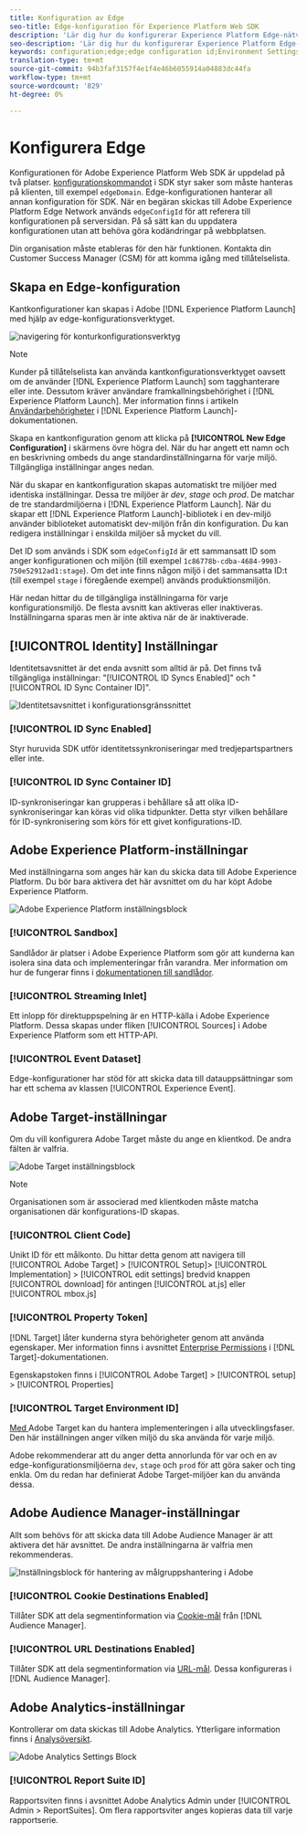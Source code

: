 ```yaml
---
title: Konfiguration av Edge
seo-title: Edge-konfiguration för Experience Platform Web SDK
description: 'Lär dig hur du konfigurerar Experience Platform Edge-nätverket. '
seo-description: 'Lär dig hur du konfigurerar Experience Platform Edge-nätverket. '
keywords: configuration;edge;edge configuration id;Environment Settings;edgeConfigId;identity;id sync enabled;ID Sync Container ID;Sandbox;Streaming Inlet;Event Dataset;target;client code;Property Token;Target Environment ID;Cookie Destinations;url Destinations;Analytics Settings Blockreport suite id;
translation-type: tm+mt
source-git-commit: 94b3faf3157f4e1f4e46b6055914a04883dc44fa
workflow-type: tm+mt
source-wordcount: '829'
ht-degree: 0%

---
```



# Konfigurera Edge

Konfigurationen för Adobe Experience Platform Web SDK är uppdelad på två platser. [konfigurationskommandot](configuring-the-sdk.md) i SDK styr saker som måste hanteras på klienten, till exempel `edgeDomain`. Edge-konfigurationen hanterar all annan konfiguration för SDK. När en begäran skickas till Adobe Experience Platform Edge Network används `edgeConfigId` för att referera till konfigurationen på serversidan. På så sätt kan du uppdatera konfigurationen utan att behöva göra kodändringar på webbplatsen.

Din organisation måste etableras för den här funktionen. Kontakta din Customer Success Manager (CSM) för att komma igång med tillåtelselista.

## Skapa en Edge-konfiguration

Kantkonfigurationer kan skapas i Adobe [!DNL Experience Platform Launch] med hjälp av edge-konfigurationsverktyget.

![navigering för konturkonfigurationsverktyg](../../assets/edge_configuration_nav.png)

>[!NOTE]
>
>Kunder på tillåtelselista kan använda kantkonfigurationsverktyget oavsett om de använder [!DNL Experience Platform Launch] som tagghanterare eller inte. Dessutom kräver användare framkallningsbehörighet i [!DNL Experience Platform Launch]. Mer information finns i artikeln [Användarbehörigheter](https://docs.adobe.com/content/help/en/launch/using/reference/admin/user-permissions.html) i [!DNL Experience Platform Launch]-dokumentationen.

Skapa en kantkonfiguration genom att klicka på **[!UICONTROL New Edge Configuration]** i skärmens övre högra del. När du har angett ett namn och en beskrivning ombeds du ange standardinställningarna för varje miljö. Tillgängliga inställningar anges nedan.

När du skapar en kantkonfiguration skapas automatiskt tre miljöer med identiska inställningar. Dessa tre miljöer är *dev*, *stage* och *prod*. De matchar de tre standardmiljöerna i [!DNL Experience Platform Launch]. När du skapar ett [!DNL Experience Platform Launch]-bibliotek i en dev-miljö använder biblioteket automatiskt dev-miljön från din konfiguration. Du kan redigera inställningar i enskilda miljöer så mycket du vill.

Det ID som används i SDK som `edgeConfigId` är ett sammansatt ID som anger konfigurationen och miljön (till exempel `1c86778b-cdba-4684-9903-750e52912ad1:stage`). Om det inte finns någon miljö i det sammansatta ID:t (till exempel `stage` i föregående exempel) används produktionsmiljön.

Här nedan hittar du de tillgängliga inställningarna för varje konfigurationsmiljö. De flesta avsnitt kan aktiveras eller inaktiveras. Inställningarna sparas men är inte aktiva när de är inaktiverade.

## [!UICONTROL Identity] Inställningar

Identitetsavsnittet är det enda avsnitt som alltid är på. Det finns två tillgängliga inställningar: &quot;[!UICONTROL ID Syncs Enabled]&quot; och &quot;[!UICONTROL ID Sync Container ID]&quot;.

![Identitetsavsnittet i konfigurationsgränssnittet](../../assets/edge_configuration_identity.png)

### [!UICONTROL ID Sync Enabled]

Styr huruvida SDK utför identitetssynkroniseringar med tredjepartspartners eller inte.

### [!UICONTROL ID Sync Container ID]

ID-synkroniseringar kan grupperas i behållare så att olika ID-synkroniseringar kan köras vid olika tidpunkter. Detta styr vilken behållare för ID-synkronisering som körs för ett givet konfigurations-ID.

## Adobe Experience Platform-inställningar

Med inställningarna som anges här kan du skicka data till Adobe Experience Platform. Du bör bara aktivera det här avsnittet om du har köpt Adobe Experience Platform.

![Adobe Experience Platform inställningsblock](../../assets/edge_configuration_aep.png)

### [!UICONTROL Sandbox]

Sandlådor är platser i Adobe Experience Platform som gör att kunderna kan isolera sina data och implementeringar från varandra. Mer information om hur de fungerar finns i [dokumentationen till sandlådor](../../sandboxes/home.md).

### [!UICONTROL Streaming Inlet]

Ett inlopp för direktuppspelning är en HTTP-källa i Adobe Experience Platform. Dessa skapas under fliken [!UICONTROL Sources] i Adobe Experience Platform som ett HTTP-API.

### [!UICONTROL Event Dataset]

Edge-konfigurationer har stöd för att skicka data till datauppsättningar som har ett schema av klassen [!UICONTROL Experience Event].

## Adobe Target-inställningar

Om du vill konfigurera Adobe Target måste du ange en klientkod. De andra fälten är valfria.

![Adobe Target inställningsblock](../../assets/edge_configuration_target.png)

>[!NOTE]
>
>Organisationen som är associerad med klientkoden måste matcha organisationen där konfigurations-ID skapas.

### [!UICONTROL Client Code]

Unikt ID för ett målkonto. Du hittar detta genom att navigera till [!UICONTROL Adobe Target] > [!UICONTROL Setup]> [!UICONTROL Implementation] > [!UICONTROL edit settings] bredvid knappen [!UICONTROL download] för antingen [!UICONTROL at.js] eller [!UICONTROL mbox.js]

### [!UICONTROL Property Token]

[!DNL Target] låter kunderna styra behörigheter genom att använda egenskaper. Mer information finns i avsnittet [Enterprise Permissions](https://docs.adobe.com/content/help/en/target/using/administer/manage-users/enterprise/properties-overview.html) i [!DNL Target]-dokumentationen.

Egenskapstoken finns i [!UICONTROL Adobe Target] > [!UICONTROL setup] > [!UICONTROL Properties]

### [!UICONTROL Target Environment ID]

[Med ](https://docs.adobe.com/content/help/en/target/using/administer/hosts.html) Adobe Target kan du hantera implementeringen i alla utvecklingsfaser. Den här inställningen anger vilken miljö du ska använda för varje miljö.

Adobe rekommenderar att du anger detta annorlunda för var och en av edge-konfigurationsmiljöerna `dev`, `stage` och `prod` för att göra saker och ting enkla. Om du redan har definierat Adobe Target-miljöer kan du använda dessa.

## Adobe Audience Manager-inställningar

Allt som behövs för att skicka data till Adobe Audience Manager är att aktivera det här avsnittet. De andra inställningarna är valfria men rekommenderas.

![Inställningsblock för hantering av målgruppshantering i Adobe](../../assets/edge_configuration_aam.png)

### [!UICONTROL Cookie Destinations Enabled]

Tillåter SDK att dela segmentinformation via [Cookie-mål](https://docs.adobe.com/content/help/en/audience-manager/user-guide/features/destinations/custom-destinations/create-cookie-destination.html) från [!DNL Audience Manager].

### [!UICONTROL URL Destinations Enabled]

Tillåter SDK att dela segmentinformation via [URL-mål](https://docs.adobe.com/content/help/en/audience-manager/user-guide/features/destinations/custom-destinations/create-url-destination.html). Dessa konfigureras i [!DNL Audience Manager].

## Adobe Analytics-inställningar

Kontrollerar om data skickas till Adobe Analytics. Ytterligare information finns i [Analysöversikt](../data-collection/adobe-analytics/analytics-overview.md).

![Adobe Analytics Settings Block](../../assets/edge_configuration_aa.png)

### [!UICONTROL Report Suite ID]

Rapportsviten finns i avsnittet Adobe Analytics Admin under [!UICONTROL Admin > ReportSuites]. Om flera rapportsviter anges kopieras data till varje rapportserie.
